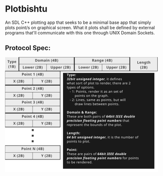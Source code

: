 # Plotbishtu

An SDL C++ plotting app that seeks to be a minimal base app that simply 
plots point/s on graphical screen. What it plots shall be defined by external
programs that'll communicate with this one through UNIX Domain Sockets.

## Protocol Spec:

![Protocol Spec](./graphics/ProtocolSpec.svg)
